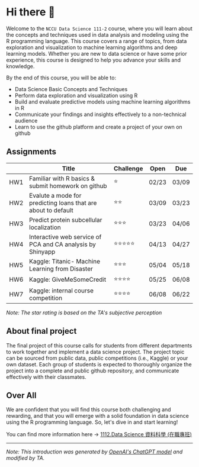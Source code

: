 # Hi there 👋
Welcome to the `NCCU Data Science 111-2` course, where you will learn about the concepts and techniques used in data analysis and modeling using the R programming language. This course covers a range of topics, from data exploration and visualization to machine learning algorithms and deep learning models. Whether you are new to data science or have some prior experience, this course is designed to help you advance your skills and knowledge.

By the end of this course, you will be able to:

- Data Science Basic Concepts and Techniques
- Perform data exploration and visualization using R
- Build and evaluate predictive models using machine learning algorithms in R
- Communicate your findings and insights effectively to a non-technical audience
- Learn to use the github platform and create a project of your own on github

## Assignments
||Title|Challenge|Open|Due|
|-|-|-|:-:|:-:|
|HW1|Familiar with R basics & submit homework on github|⭐|02/23|03/09|
|HW2|Evalute a mode for predicting loans that are about to default|⭐⭐|03/09|03/23|
|HW3|Predict protein subcellular localization|⭐⭐⭐|03/23|04/06|
|HW4|Interactive web service of PCA and CA analysis by Shinyapp|⭐⭐⭐⭐⭐|04/13|04/27|
|HW5|Kaggle: Titanic- Machine Learning from Disaster|⭐⭐⭐|05/04|05/18|
|HW6|Kaggle: GiveMeSomeCredit|⭐⭐⭐⭐|05/25|06/08|
|HW7|Kaggle: internal course competition|⭐⭐⭐⭐|06/08|06/22|

_Note: The star rating is based on the TA's subjective perception_

<!--[🔗](https://classroom.github.com/a/iiu49CN9)-->

## About final project
The final project of this course calls for students from different departments to work together and implement a data science project. The project topic can be sourced from public data, public competitions (i.e., Kaggle) or your own dataset. Each group of students is expected to thoroughly organize the project into a complete and public github repository, and communicate effectively with their classmates.

## Over All
We are confident that you will find this course both challenging and rewarding, and that you will emerge with a solid foundation in data science using the R programming language. So, let's dive in and start learning!

You can find more information here → [1112.Data Science 資料科學 (在職專班)](https://www.changlabtw.com/1112-datascience-in-service.html)

--- 
_Note: This introduction was generated by [OpenAI's ChatGPT model](https://chat.openai.com/chat) and modified by TA._

